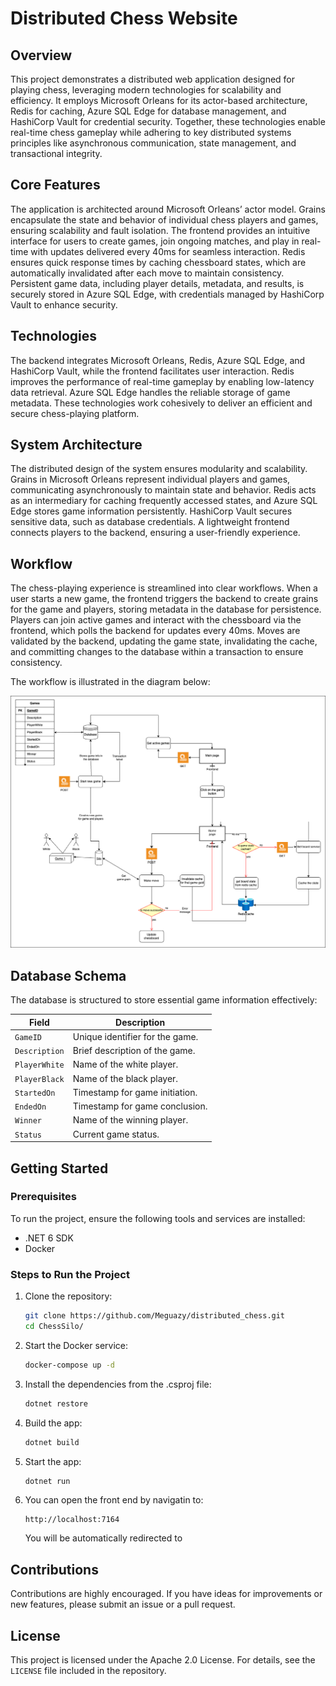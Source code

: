 # Distributed Chess Website

## Overview

This project demonstrates a distributed web application designed for playing chess, leveraging modern technologies for scalability and efficiency. It employs Microsoft Orleans for its actor-based architecture, Redis for caching, Azure SQL Edge for database management, and HashiCorp Vault for credential security. Together, these technologies enable real-time chess gameplay while adhering to key distributed systems principles like asynchronous communication, state management, and transactional integrity.

## Core Features

The application is architected around Microsoft Orleans’ actor model. Grains encapsulate the state and behavior of individual chess players and games, ensuring scalability and fault isolation. The frontend provides an intuitive interface for users to create games, join ongoing matches, and play in real-time with updates delivered every 40ms for seamless interaction. Redis ensures quick response times by caching chessboard states, which are automatically invalidated after each move to maintain consistency. Persistent game data, including player details, metadata, and results, is securely stored in Azure SQL Edge, with credentials managed by HashiCorp Vault to enhance security. 

## Technologies

The backend integrates Microsoft Orleans, Redis, Azure SQL Edge, and HashiCorp Vault, while the frontend facilitates user interaction. Redis improves the performance of real-time gameplay by enabling low-latency data retrieval. Azure SQL Edge handles the reliable storage of game metadata. These technologies work cohesively to deliver an efficient and secure chess-playing platform.

## System Architecture

The distributed design of the system ensures modularity and scalability. Grains in Microsoft Orleans represent individual players and games, communicating asynchronously to maintain state and behavior. Redis acts as an intermediary for caching frequently accessed states, and Azure SQL Edge stores game information persistently. HashiCorp Vault secures sensitive data, such as database credentials. A lightweight frontend connects players to the backend, ensuring a user-friendly experience.

## Workflow

The chess-playing experience is streamlined into clear workflows. When a user starts a new game, the frontend triggers the backend to create grains for the game and players, storing metadata in the database for persistence. Players can join active games and interact with the chessboard via the frontend, which polls the backend for updates every 40ms. Moves are validated by the backend, updating the game state, invalidating the cache, and committing changes to the database within a transaction to ensure consistency. 

The workflow is illustrated in the diagram below:

![Workflow Diagram](schema.png)

## Database Schema

The database is structured to store essential game information effectively:

| Field          | Description                       |
|----------------|-----------------------------------|
| `GameID`       | Unique identifier for the game.   |
| `Description`  | Brief description of the game.    |
| `PlayerWhite`  | Name of the white player.         |
| `PlayerBlack`  | Name of the black player.         |
| `StartedOn`    | Timestamp for game initiation.    |
| `EndedOn`      | Timestamp for game conclusion.    |
| `Winner`       | Name of the winning player.       |
| `Status`       | Current game status.              |

## Getting Started

### Prerequisites
To run the project, ensure the following tools and services are installed:
- .NET 6 SDK
- Docker

### Steps to Run the Project

1. Clone the repository:
   ```bash
   git clone https://github.com/Meguazy/distributed_chess.git
   cd ChessSilo/
   ```

2. Start the Docker service:
   ```bash
   docker-compose up -d
   ```
   
3. Install the dependencies from the .csproj file:
   ```bash
   dotnet restore
   ```

4. Build the app:
   ```bash
   dotnet build
   ```

5. Start the app:
   ```bash
   dotnet run
   ```

6. You can open the front end by navigatin to:
   ```
   http://localhost:7164
   ```
   You will be automatically redirected to 

## Contributions

Contributions are highly encouraged. If you have ideas for improvements or new features, please submit an issue or a pull request.

## License

This project is licensed under the Apache 2.0 License. For details, see the `LICENSE` file included in the repository.
